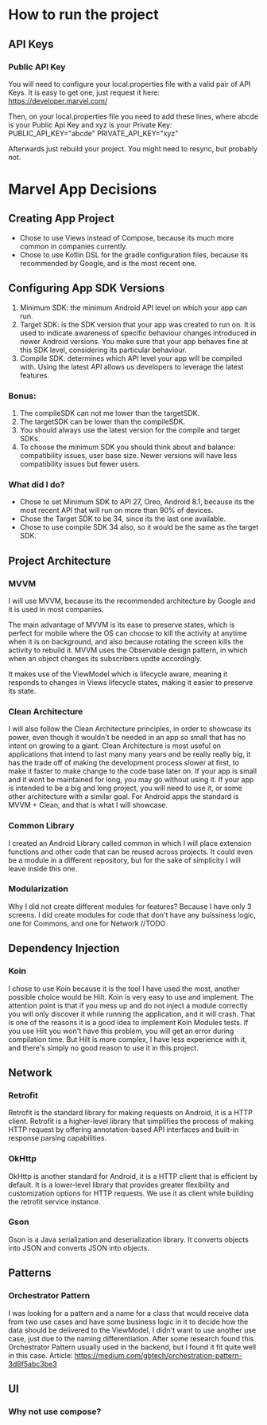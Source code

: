# How to run the project
## API Keys
### Public API Key
You will need to configure your local.properties file with a valid pair of API Keys. It is easy to get one, just request it here: https://developer.marvel.com/

Then, on your local.properties file you need to add these lines, where abcde is your Public Api Key and xyz is your Private Key:
PUBLIC_API_KEY="abcde"
PRIVATE_API_KEY="xyz"

Afterwards just rebuild your project. You might need to resync, but probably not.

# Marvel App Decisions

## Creating App Project
- Chose to use Views instead of Compose, because its much more common in companies currently.
- Chose to use Kotlin DSL for the gradle configuration files, because its recommended by Google, and is the most recent one.


## Configuring App SDK Versions
1. Minimum SDK: the minimum Android API level on which your app can run.
2. Target SDK: is the SDK version that your app was created to run on. It is used to indicate awareness of specific behaviour changes introduced in newer Android versions. You make sure that your app behaves fine at this SDK level, considering its particular behaviour.
3. Compile SDK: determines which API level your app will be compiled with. Using the latest API allows us developers to leverage the latest features.

### Bonus:
1. The compileSDK can not me lower than the targetSDK.
2. The targetSDK can be lower than the compileSDK.
3. You should always use the latest version for the compile and target SDKs.
4. To choose the minimum SDK you should think about and balance: compatibility issues, user base size. Newer versions will have less compatibility issues but fewer users.

### What did I do?
- Chose to set Minimum SDK to API 27, Oreo, Android 8.1, because its the most recent API that will run on more than 90% of devices.
- Chose the Target SDK to be 34, since its the last one available.
- Chose to use compile SDK 34 also, so it would be the same as the target SDK.

## Project Architecture
### MVVM
I will use MVVM, because its the recommended architecture by Google and it is used in most companies.

The main advantage of MVVM is its ease to preserve states, which is perfect for mobile where the OS can choose to kill the activity at anytime when it is on background, and also because rotating the screen kills the activity to rebuild it. MVVM uses the Observable design pattern, in which when an object changes its subscribers updte accordingly.

It makes use of the ViewModel which is lifecycle aware, meaning it responds to changes in Views lifecycle states, making it easier to preserve its state.

### Clean Architecture
I will also follow the Clean Architecture principles, in order to showcase its power, even though it wouldn't be needed in an app so small that has no intent on growing to a giant. Clean Architecture is most useful on applications that intend to last many many years and be really really big, it has the trade off of making the development process slower at first, to make it faster to make change to the code base later on. If your app is small and it wont be maintained for long, you may go without using it. If your app is intended to be a big and long project, you will need to use it, or some other architecture with a similar goal. For Android apps the standard is MVVM + Clean, and that is what I will showcase.

### Common Library
I created an Android Library called common in which I will place extension functions and other code that can be reused across projects. It could even be a module in a different repository, but for the sake of simplicity I will leave inside this one.

### Modularization
Why I did not create different modules for features? Because I have only 3 screens. I did create modules for code that don't have any buissiness logic, one for Commons, and one for Network //TODO

## Dependency Injection
### Koin
I chose to use Koin because it is the tool I have used the most, another possible choice would be Hilt. Koin is very easy to use and implement. The attention point is that if you mess up and do not inject a module correctly you will only discover it while running the application, and it will crash. That is one of the reasons it is a good idea to implement Koin Modules tests. If you use Hilt you won't have this problem, you will get an error during compilation time. But Hilt is more complex, I have less experience with it, and there's simply no good reason to use it in this project. 

## Network
### Retrofit
Retrofit is the standard library for making requests on Android, it is a HTTP client. Retrofit is a higher-level library that simplifies the process of making HTTP request by offering annotation-based API interfaces and built-in response parsing capabilities.
### OkHttp
OkHttp is another standard for Android, it is a HTTP client that is efficient by default. It is a lower-level library that provides greater flexibility and customization options for HTTP requests. We use it as client while building the retrofit service instance.
### Gson
Gson is a Java serialization and deserialization library. It converts objects into JSON and converts JSON into objects.

## Patterns
### Orchestrator Pattern
I was looking for a pattern and a name for a class that would receive data from two use cases and have some business logic in it to decide how the data should be delivered to the ViewModel, I didn't want to use another use case, just due to the naming differentiation. After some research found this Orchestrator Pattern usually used in the backend, but I found it fit quite well in this case. Article: https://medium.com/gbtech/orchestration-pattern-3d8f5abc3be3

## UI
### Why not use compose?
